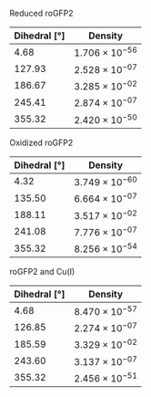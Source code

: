 Reduced roGFP2

| Dihedral [°] | Density |
|-----------|-----------|
| 4.68 | $1.706 \times 10^{-56}$ |
| 127.93 | $2.528 \times 10^{-07}$ |
| 186.67 | $3.285 \times 10^{-02}$ |
| 245.41 | $2.874 \times 10^{-07}$ |
| 355.32 | $2.420 \times 10^{-50}$ |

Oxidized roGFP2

| Dihedral [°] | Density |
|-----------|-----------|
| 4.32 | $3.749 \times 10^{-60}$ |
| 135.50 | $6.664 \times 10^{-07}$ |
| 188.11 | $3.517 \times 10^{-02}$ |
| 241.08 | $7.776 \times 10^{-07}$ |
| 355.32 | $8.256 \times 10^{-54}$ |

roGFP2 and Cu(I)

| Dihedral [°] | Density |
|-----------|-----------|
| 4.68 | $8.470 \times 10^{-57}$ |
| 126.85 | $2.274 \times 10^{-07}$ |
| 185.59 | $3.329 \times 10^{-02}$ |
| 243.60 | $3.137 \times 10^{-07}$ |
| 355.32 | $2.456 \times 10^{-51}$ |

